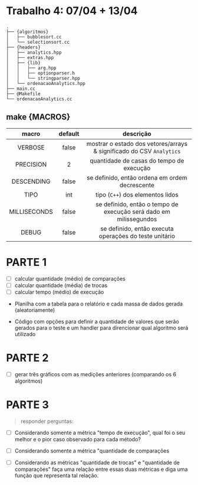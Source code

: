 # Trabalho 4: 07/04 + 13/04

<!-- http://fnal.gov/docs/products/gcc/libg++/libg++_toc.html -->
<!-- LEGENDAS DA TREE DIRECTORY:
{pasta}
@executavel
-->
```
.
├── {algoritmos}
│   ├── bubblesort.cc
│   └── selectionsort.cc
├── {headers}
│   ├── analytics.hpp
│   ├── extras.hpp
│   ├── {lib}
│   │   ├── arg.hpp
│   │   ├── optionparser.h
│   │   └── stringparser.hpp
│   └── ordenacaoAnalytics.hpp
├── main.cc
├── @Makefile
└── ordenacaoAnalytics.cc

```

## make {MACROS}

| macro	| default | descrição |
|:-----:|:-------:|:---------:|
| VERBOSE | false | mostrar o estado dos vetores/arrays & significado do CSV `Analytics`
| PRECISION | 2 | quantidade de casas do tempo de execução
| DESCENDING | false | se definido, então ordena em ordem decrescente
| TIPO | int | tipo (`C++`) dos elementos lidos
| MILLISECONDS | false | se definido, então o tempo de execução será dado em milissegundos
| DEBUG | false | se definido, então executa operações do teste unitário


PARTE 1
=======
- [ ] calcular quantidade (médio) de comparações
- [ ] calcular quantidade (média) de trocas
- [ ] calcular tempo (médio) de execução

+ Planilha com a tabela para o relatório e cada massa de dados gerada (aleatoriamente)

+ Código com opções para definir a quantidade de valores que serão gerados para o teste e um handler para direncionar qual algoritmo será utilizado


PARTE 2
=======
- [ ] gerar três gráficos com as medições anteriores (comparando os 6 algoritmos)



PARTE 3
=======
> responder perguntas:

- [ ] Considerando somente a métrica "tempo de execução", qual foi o seu melhor e o pior caso observado para cada método?

- [ ] Considerando somente a métrica "quantidade de comparações

- [ ] Considerando as métricas "quantidade de trocas" e "quantidade de comparações" faça uma relação entre essas duas métricas e diga uma função que representa tal relação.
